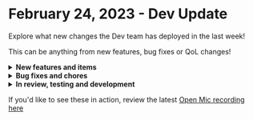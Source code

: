 # February 24, 2023 - Dev Update

Explore what new changes the Dev team has deployed in the last week!

This can be anything from new features, bug fixes or QoL changes!

<details>

<summary><strong>New features and items</strong></summary>

* Auvik integration

</details>

<details>

<summary><strong>Bug fixes and chores</strong></summary>

* Fixed CSP Failing to Delegate Admin - Claims Graph Uninstalled
* Fixed Hubspot Update Contact action missing the contact\_id field
* Fixed a problem where changing the category of an org var secret would reveal the secret value

</details>

<details>

<summary><strong>In review, testing and development</strong></summary>

* Add timezone support for cron triggers
* Fix cloning items with circular references
* Microsoft graph subscription triggers (QA)
* SonicWall
* New Crowdstrike actions for Users and Detections (QA)
* Prevent double click on new workflow submit button resulting in multiple new workflows (QA)

</details>

If you'd like to see these in action, review the latest [Open Mic recording here](../../roc-open-mics/2023-roc-open-mics/february-24th-2023-nc20-and-r0c2-show-off-auvik-integration-and-workflows.md)
